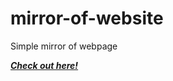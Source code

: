 # mirror-of-website

Simple mirror of webpage

***[Check out here!](https://dilyanatanasov.github.io/mirror-of-website/)***
